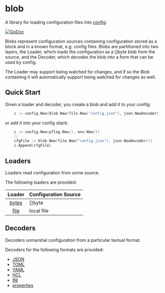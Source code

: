 # blob

A library for loading configuration files into [config](https://github.com/warthog618/config/tree/master).

[![GoDoc](https://godoc.org/github.com/warthog618/config/blob/sar?status.svg)](https://godoc.org/github.com/warthog618/config/blob)

Blobs represent configuration sources containing configuration stored as a block
and in a known format, e.g. config files.  Blobs are partitioned into two
layers, the Loader, which loads the configuration as a []byte blob from the
source, and the Decoder, which decodes the blob into a form that can be used by
config.

The Loader may support being watched for changes, and if so the Blob
containing it will automatically support being watched for changes as well.

## Quick Start

Given a loader and decoder, you create a blob and add it to your config:

```go
    c := config.New(blob.New(file.New("config.json"), json.NewDecoder()))
```

or add it into your config stack:

```go
    c := config.New(pflag.New(), env.New())
    // ...
    cfgFile := blob.New(file.New("config.json"), json.NewDecoder())
    c.Append(cfgFile)
```

## Loaders

Loaders read configuration from some source.

The following loaders are provided:

Loader | Configuration Source
:-----:| -----
[bytes](https://github.com/warthog618/config/tree/master/blob/loader/bytes) | []byte
[file](https://github.com/warthog618/config/tree/master/blob/loader/file) | local file

## Decoders

Decoders unmarshal configuration from a particular textual format.

Decoders for the following formats are provided:

- [JSON](https://github.com/warthog618/config/tree/master/blob/decoder/json)
- [TOML](https://github.com/warthog618/config/tree/master/blob/decoder/toml)
- [YAML](https://github.com/warthog618/config/tree/master/blob/decoder/yaml)
- [HCL](https://github.com/warthog618/config/tree/master/blob/decoder/hcl)
- [INI](https://github.com/warthog618/config/tree/master/blob/decoder/ini)
- [properties](https://github.com/warthog618/config/tree/master/blob/decoder/properties)
